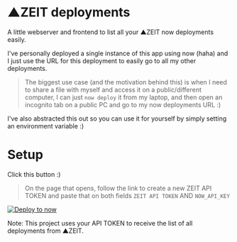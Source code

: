 # ▲ZEIT deployments

A little webserver and frontend to list all your ▲ZEIT now deployments easily.

I've personally deployed a single instance of this app using now (haha) and I just use the URL for this deployment to easily go to all my other deployments.

> The biggest use case (and the motivation behind this) is when I need to share a file with myself and access it on a public/different computer, I can just `now deploy` it from my laptop, and then open an incognito tab on a public PC and go to my now deployments URL :)

I've also abstracted this out so you can use it for yourself by simply setting an environment variable :)

# Setup

Click this button :)

> On the page that opens, follow the link to create a new ZEIT API TOKEN and paste that on both fields `ZEIT API TOKEN` AND `NOW_API_KEY`


[![Deploy to now](https://deploy.now.sh/static/button.svg)](https://deploy.now.sh/?repo=https://github.com/pranaygp/zeit-deployments&env=NOW_API_KEY)

Note: This project uses your API TOKEN to receive the list of all deployments from ▲ZEIT.
